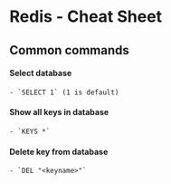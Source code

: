# Redis - Cheat Sheet

## Common commands

#### Select database
    - `SELECT 1` (1 is default)

#### Show all keys in database
    - `KEYS *`

#### Delete key from database
    - `DEL "<keyname>"`
